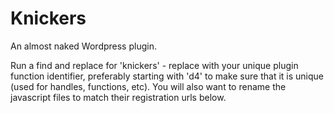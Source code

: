 # Knickers
An almost naked Wordpress plugin.

Run a find and replace for 'knickers' - replace with your unique plugin function identifier, preferably starting with 'd4' to make sure that it is unique (used for handles, functions, etc). You will also want to rename the javascript files to match their registration urls below.
